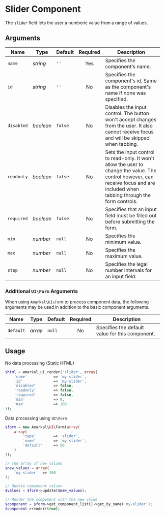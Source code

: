 # Slider Component

The `slider` field lets the user a numberic value from a range of values.

## Arguments

Name | Type | Default | Required | Description
---|---|---|:---:|---
`name`|*string*|`''`|Yes|Specifies the component's name.
`id`|*string*|`''`|No|Specifies the component's id. Same as the component's name if none was specified.
`disabled`|*boolean*|`false`|No|Disables the input control. The button won't accept changes from the user. It also cannot receive focus and will be skipped when tabbing.
`readonly`|*boolean*|`false`|No|Sets the input control to read-only. It won't allow the user to change the value. The control however, can receive focus and are included when tabbing through the form controls.
`required`|*boolean*|`false`|No|Specifies that an input field must be filled out before submitting the form.
`min`|*number*|`null`|No|Specifies the minimum value.
`max`|*number*|`null`|No|Specifies the maximum value.
`step`|*number*|`null`|No|Specifies the legal number intervals for an input field.

### Additional `UI\Form` Arguments

When using `Amarkal\UI\Form` to process component data, the following arguments may be used in addition to the basic component arguments.

Name | Type | Default | Required | Description
---|---|---|:---:|---
`default`|*array*|`null`|No|Specifies the default value for this component.

## Usage

No data processing (Static HTML)

```php
$html = amarkal_ui_render('slider', array(
    'name'            => 'my-slider',
    'id'              => 'my-slider',
    'disabled'        => false,
    'readonly'        => false,
    'required'        => false,
    'min'             => 0,
    'max'             => 100
));
```

Data processing using `UI\Form`

```php
$form = new Amarkal\UI\Form(array(
    array(
        'type'        => 'slider',
        'name'        => 'my-slider',
        'default'     => 50
    )
));

// The array of new values
$new_values = array(
    'my-slider'  => 100
);

// Update component values
$values = $form->update($new_values);

// Render the component with the new value
$component = $form->get_component_list()->get_by_name('my-slider');
$component->render(true);
```